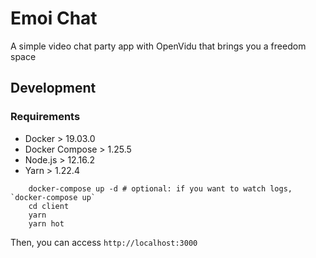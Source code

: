 # Emoi Chat
A simple video chat party app with OpenVidu that brings you a freedom space

## Development

### Requirements
- Docker         > 19.03.0
- Docker Compose > 1.25.5
- Node.js        > 12.16.2
- Yarn           > 1.22.4

```shell
    docker-compose up -d # optional: if you want to watch logs, `docker-compose up`
    cd client
    yarn
    yarn hot
```

Then, you can access `http://localhost:3000`
